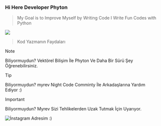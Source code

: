 ### Hi Here Developer Phyton

> My Goal is to Improve Myself by Writing Code
> I Write Fun Codes with Python

![](https://t4.ftcdn.net/jpg/03/75/38/73/360_F_375387396_wSJM4Zm0kIRoG7Ej8rmkXot9gN69H4u4.jpg)

> Kod Yazmanın Faydaları

> [!NOTE]
> Biliyormuydun? Vektörel Bilişim İle Phyton Ve Daha Bir Sürü Şey Öğrenebilirsiniz.

> [!TIP]
> Biliyormuydun? myrev Night Code Comminty İle Arkadaşlarına Yardım Ediyor :)

> [!IMPORTANT]
> Biliyormuydun? Myrev Sizi Tehlikelerden Uzak Tutmak İçin Uyarıyor.

![İnstagram Adresim :)](https://www.instagram.com/irisakadir0/)
